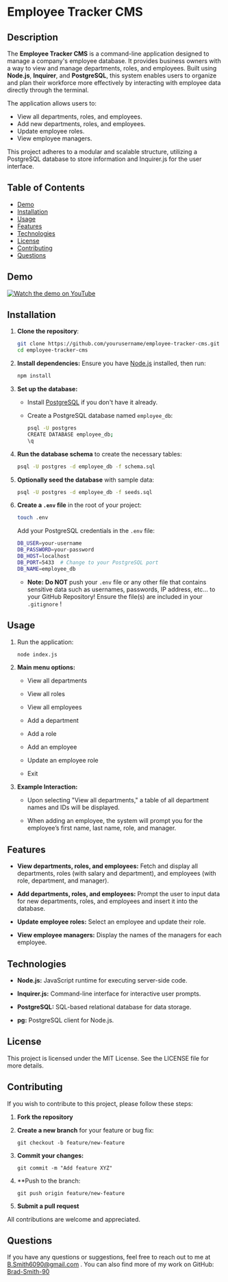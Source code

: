 # Employee Tracker CMS

## Description

The **Employee Tracker CMS** is a command-line application designed to manage a company's employee database. It provides business owners with a way to view and manage departments, roles, and employees. Built using **Node.js**, **Inquirer**, and **PostgreSQL**, this system enables users to organize and plan their workforce more effectively by interacting with employee data directly through the terminal.

The application allows users to:
- View all departments, roles, and employees.
- Add new departments, roles, and employees.
- Update employee roles.
- View employee managers.

This project adheres to a modular and scalable structure, utilizing a PostgreSQL database to store information and Inquirer.js for the user interface.

## Table of Contents
- [Demo](#Demo)
- [Installation](#installation)
- [Usage](#usage)
- [Features](#features)
- [Technologies](#technologies)
- [License](#license)
- [Contributing](#contributing)
- [Questions](#questions)


## Demo

[![Watch the demo on YouTube](https://img.youtube.com/vi/9nLBT9foTM/0.jpg)](https://www.youtube.com/watch?v=_9nLBT9foTM)



## Installation

1. **Clone the repository**:
   
   ```bash
   git clone https://github.com/yourusername/employee-tracker-cms.git
   cd employee-tracker-cms
   ```

2. **Install dependencies:** Ensure you have [Node.js](https://nodejs.org) installed, then run:

   ```bash
   npm install
   ```

3. **Set up the database:**
      * Install [PostgreSQL](https://www.postgresql.org/) if you don't have it already.
  
      * Create a PostgreSQL database named `employee_db`:

        ```bash
        psql -U postgres
        CREATE DATABASE employee_db;
        \q
        ```
4. **Run the database schema** to create the necessary tables:

     ```bash
     psql -U postgres -d employee_db -f schema.sql
     ```

5. **Optionally seed the database** with sample data:

     ```bash
     psql -U postgres -d employee_db -f seeds.sql
     ```

6. **Create a `.env` file** in the root of your project:

     ```bash
     touch .env
     ```
    
    Add your PostgreSQL credentials in the `.env` file:

     ```bash
     DB_USER=your-username
     DB_PASSWORD=your-password
     DB_HOST=localhost
     DB_PORT=5433  # Change to your PostgreSQL port
     DB_NAME=employee_db
     ```
    - **Note:** **Do NOT** push your `.env` file or any other file that contains sensitive data such as usernames, passwords, IP address, etc... to your GitHub Repository! Ensure the file(s) are included in your `.gitignore` !

## Usage


   1. Run the application:

      ``` bash
      node index.js
      ```

   2. **Main menu options:**

        * View all departments
     
        * View all roles
     
        * View all employees
     
        * Add a department
     
        * Add a role
     
        * Add an employee
     
        * Update an employee role
     
        * Exit

   3. **Example Interaction:**

       * Upon selecting "View all departments," a table of all department names and IDs will be displayed.
     
       * When adding an employee, the system will prompt you for the employee’s first name, last name, role, and manager.
     

## Features


   * **View departments, roles, and employees:** Fetch and display all departments, roles (with salary and department), and employees (with role, department, and manager).

   * **Add departments, roles, and employees:** Prompt the user to input data for new departments, roles, and employees and insert it into the database.

   * **Update employee roles:** Select an employee and update their role.

   * **View employee managers:** Display the names of the managers for each employee.


## Technologies


   * **Node.js:** JavaScript runtime for executing server-side code.

   * **Inquirer.js:** Command-line interface for interactive user prompts.

   * **PostgreSQL:** SQL-based relational database for data storage.

   * **pg:** PostgreSQL client for Node.js.


## License


   This project is licensed under the MIT License. See the LICENSE file for more details.


## Contributing


   If you wish to contribute to this project, please follow these steps:

   1. **Fork the repository**

   2. **Create a new branch** for your feature or bug fix:

       ```
       git checkout -b feature/new-feature
       ```

   3. **Commit your changes:**

        ```
        git commit -m "Add feature XYZ"
        ```

   4. **Push to the branch:

       ```
       git push origin feature/new-feature
       ```

   5. **Submit a pull request**

All contributions are welcome and appreciated.


## Questions

   If you have any questions or suggestions, feel free to reach out to me at [B.Smith6090@gmail.com](mailto:B.Smith6090@gmail.com)
.
   You can also find more of my work on GitHub: [Brad-Smith-90](https://github.com/Brad-Smith-90)


    
    

   
